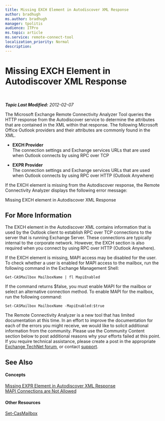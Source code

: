 ```yaml
---
title: Missing EXCH Element in Autodiscover XML Response
author: bradhugh
ms.author: bradhugh
manager: tpolitis
audience: ITPro 
ms.topic: article 
ms.service: remote-connect-tool
localization_priority: Normal
description: 
---
```


<div data-xmlns="http://www.w3.org/1999/xhtml">

<div class="topic" data-xmlns="http://www.w3.org/1999/xhtml" data-msxsl="urn:schemas-microsoft-com:xslt" data-cs="http://msdn.microsoft.com/en-us/">

<div data-asp="http://msdn2.microsoft.com/asp">

# Missing EXCH Element in Autodiscover XML Response

</div>

<div id="mainSection">

<div id="mainBody">

<span> </span>

_**Topic Last Modified:** 2012-02-07_

The Microsoft Exchange Remote Connectivity Analyzer Tool queries the HTTP response from the Autodiscover service to determine the attributes that are contained in the XML within that response. The following Microsoft Office Outlook providers and their attributes are commonly found in the XML.

  - **EXCH Provider**  
    The connection settings and Exchange services URLs that are used when Outlook connects by using RPC over TCP

<!-- end list -->

  - **EXPR Provider**  
    The connection settings and Exchange services URLs that are used when Outlook connects by using RPC over HTTP (Outlook Anywhere)

If the EXCH element is missing from the Autodiscover response, the Remote Connectivity Analyzer displays the following error message:

Missing EXCH element in Autodiscover XML Response

<div>

## For More Information

The EXCH element in the Autodiscover XML contains information that is used by the Outlook client to establish RPC over TCP connections to the server that is running Exchange Server. These connections are typically internal to the corporate network. However, the EXCH section is also required when you connect by using RPC over HTTP (Outlook Anywhere).

If the EXCH element is missing, MAPI access may be disabled for the user. To check whether a user is enabled for MAPI access to the mailbox, run the following command in the Exchange Management Shell:

    Get-CASMailbox MailboxName | fl MapiEnabled

If the command returns $false, you must enable MAPI for the mailbox or select an alternative connection method. To enable MAPI for the mailbox, run the following command:

    Set-CASMailbox MailboxName -MapiEnabled:$true

The Remote Connectivity Analyzer is a new tool that has limited documentation at this time. In an effort to improve the documentation for each of the errors you might receive, we would like to solicit additional information from the community. Please use the Community Content section below to post additional reasons why your efforts failed at this point. If you require technical assistance, please create a post in the appropriate [Exchange TechNet forum](http://go.microsoft.com/fwlink/?linkid=73420), or contact [support](http://go.microsoft.com/fwlink/?linkid=8158).

</div>

<div>

## See Also

#### Concepts

[Missing EXPR Element in Autodiscover XML Response](dd439390\(v=exchg.80\).md)  
[MAPI Connections are Not Allowed](dd439370\(v=exchg.80\).md)  

#### Other Resources

[Set-CasMailbox](http://technet.microsoft.com/en-us/library/bb125264.aspx)  
  

</div>

</div>

<span> </span>

</div>

</div>

</div>

